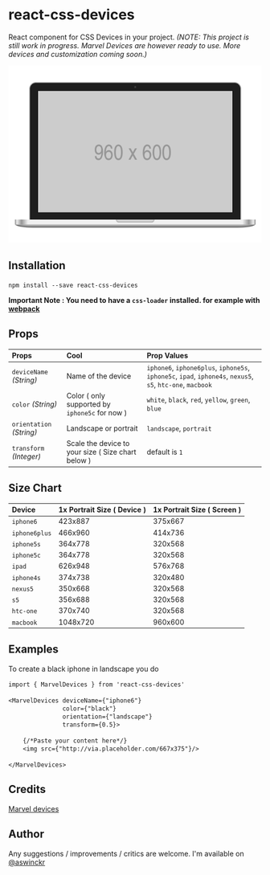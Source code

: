 react-css-devices
==================

React component for CSS Devices in your project.
*(NOTE: This project is still work in progress. Marvel Devices are however ready to use. More devices and customization coming soon.)*

![macbook](https://raw.githubusercontent.com/aswinckr/react-css-devices/master/lib/screenshots/macbook.png "Macbook made with CSS")


Installation
------------
`npm install --save react-css-devices`

**Important Note : You need to have a `css-loader` installed. for example with [webpack](https://github.com/webpack-contrib/css-loader)**

Props
-----
| Props  | Cool  | Prop Values |
| :------------- | :----- | :------ |
| `deviceName` *(String)*  | Name of the device | `iphone6`, `iphone6plus`, `iphone5s`, `iphone5c`, `ipad`, `iphone4s`, `nexus5`, `s5`, `htc-one`, `macbook`
| `color` *(String)*  |   Color ( only supported by `iphone5c` for now ) | `white`, `black`, `red`, `yellow`, `green`, `blue` 
| `orientation` *(String)*  | Landscape or portrait | `landscape`, `portrait`
| `transform` *(Integer)*  | Scale the device to your size ( Size chart below ) | default is `1`

Size Chart
----------
| Device  | 1x Portrait Size ( Device )  | 1x Portrait Size ( Screen )   
| :------------- | :----- | :----- |
| `iphone6`  | 423x887 | 375x667
| `iphone6plus`  | 466x960 | 414x736  
| `iphone5s`  | 364x778 | 320x568 
| `iphone5c`  | 364x778 | 320x568
| `ipad`  | 626x948 | 576x768
| `iphone4s`  | 374x738 | 320x480
| `nexus5`  | 350x668 | 320x568
| `s5`  | 356x688 | 320x568
| `htc-one`  | 370x740 | 320x568
| `macbook`  | 1048x720 | 960x600


Examples
--------
To create a black iphone in landscape you do 
```
import { MarvelDevices } from 'react-css-devices'

<MarvelDevices deviceName={"iphone6"}
               color={"black"}
               orientation={"landscape"}
               transform={0.5}>
    
    {/*Paste your content here*/}
    <img src={"http://via.placeholder.com/667x375"}/> 
     
</MarvelDevices>
```
Credits
-------
[Marvel devices](https://marvelapp.github.io/devices.css/)

Author
------
 Any suggestions / improvements / critics are welcome. I'm available on [@aswinckr](https://twitter.com/aswinckr) 


 
